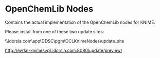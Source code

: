 # OpenChemLib Nodes

Contains the actual implementation of the OpenChemLib nodes for KNIME.

Please install from one of these two update sites:

\\\\idorsia.com\app\DDSC\pgm\OCLKnimeNodes\update_site

http://ew1al-knimesvp1.idorsia.com:8080/update/preview/
